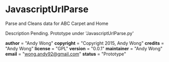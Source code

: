 # JavascriptUrlParse
Parse and Cleans data for ABC Carpet and Home

Description Pending.
Prototype under 'JavascriptUrlParse.py'

__author__ = "Andy Wong"
__copyright__ = "Copyright 2015, Andy Wong"
__credits__ = "Andy Wong"
__license__ = "GPL"
__version__ = "0.0.1"
__maintainer__ = "Andy Wong"
__email__ = "wong.andy92@gmail.com"
__status__ = "Prototype"
